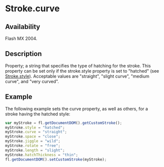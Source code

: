# Stroke.curve

## Availability

Flash MX 2004.

## Description

Property; a string that specifies the type of hatching for the stroke. This property can be set only if the stroke.style property is set to "hatched" (see [Stroke.style](../Stroke_object/Stroke20.md)). Acceptable values are "straight", "slight curve", "medium curve", and "very curved".

## Example

The following example sets the curve property, as well as others, for a stroke having the hatched style:

```javascript
var myStroke = fl.getDocumentDOM().getCustomStroke();
myStroke.style = "hatched";
myStroke.curve = "straight";
myStroke.space = "close";
myStroke.jiggle = "wild";
myStroke.rotate = "free";
myStroke.length = "slight";
myStroke.hatchThickness = "thin";
fl.getDocumentDOM().setCustomStroke(myStroke);
```
